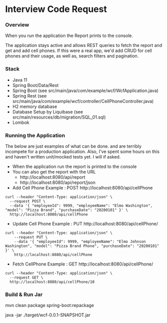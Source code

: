 # Interview Code Request 

### Overview
When you run the application the Report prints to the console.

The application stays active and allows REST queries to fetch the report and get and add cell 
phones. If this were a real app, we'd add CRUD for cell phones and their usage, as well as, search filters
and pagination.

### Stack
* Java 11
* Spring Boot/Data/Rest
* Spring Boot (see src/main/java/com/example/wcf/WcfApplication.java)
* Spring Rest (see src/main/java/com/example/wcf/controller/CellPhoneController.java)
* H2 memory database
* Database Setup by Liquibase (see src/main/resources/db/migration/SQL_01.sql)
* Lombok

### Running the Application
The below are just examples of what can be done. and are terribly incompete for a production application.  Also, I've
spent some hours on this and haven't written unit/mocked tests yet.  I will if asked.

* When the application run the report is printed to the console
* You can also get the report with the URL 
  * http://localhost:8080/api/report
  * http://localhost:8080/api/report/json
* Add Cell Phone Example : POST http://localhost:8080/api/cellPhone
``` 
curl --header "Content-Type: application/json" \
  --request POST \
  --data '{ "employeeId": 9999, "employeeName": "Elmo Washington", "model": "Pizza Brand", "purchaseDate": "20200101" }' \
  http://localhost:8080/api/cellPhone
```  
* Update Cell Phone Example : PUT http://localhost:8080/api/cellPhone/<ID>
```
curl --header "Content-Type: application/json" \
    --request PUT \
    --data '{ "employeeId": 9999, "employeeName": "Elmo Johnson Washington", "model": "Pizza Brand Phone", "purchaseDate": "20200101" }' \
    http://localhost:8080/api/cellPhone
```

* Fetch CellPhone Example : GET http://localhost:8080/api/cellPhone/<ID>
```
curl --header "Content-Type: application/json" \
  --request GET \
  http://localhost:8080/api/cellPhone/10
```

### Build & Run Jar

mvn clean package spring-boot:repackage

java -jar ./target/wcf-0.0.1-SNAPSHOT.jar

  



